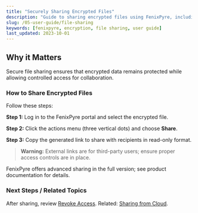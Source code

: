 ```yaml
---
title: "Securely Sharing Encrypted Files"
description: "Guide to sharing encrypted files using FenixPyre, including steps for generating and managing shareable links."
slug: /05-user-guide/file-sharing
keywords: [fenixpyre, encryption, file sharing, user guide]
last_updated: 2023-10-01
---
```


## Why it Matters
Secure file sharing ensures that encrypted data remains protected while allowing controlled access for collaboration.

### How to Share Encrypted Files
Follow these steps:

**Step 1:** Log in to the FenixPyre portal and select the encrypted file.

**Step 2:** Click the actions menu (three vertical dots) and choose **Share**.

<!-- IMG: ./media/05-user-guide/share-file.png | Alt: Sharing options in FenixPyre portal -->

**Step 3:** Copy the generated link to share with recipients in read-only format.

> **Warning:** External links are for third-party users; ensure proper access controls are in place.

FenixPyre offers advanced sharing in the full version; see product documentation for details.

### Next Steps / Related Topics
After sharing, review [Revoke Access](../04-admin-guide/revoke-access.md). Related: [Sharing from Cloud](./sharing-from-cloud.md).
